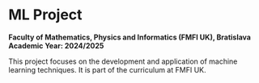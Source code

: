 # ML Project  
**Faculty of Mathematics, Physics and Informatics (FMFI UK), Bratislava**  
**Academic Year: 2024/2025**

This project focuses on the development and application of machine learning techniques. It is part of the curriculum at FMFI UK.

